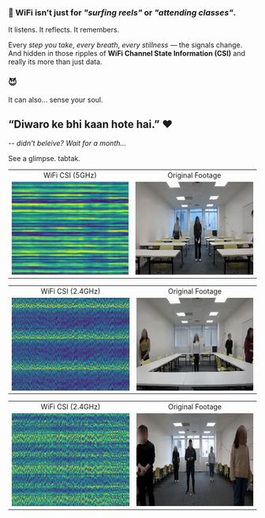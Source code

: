 ### 🤫  WiFi isn’t just for *"surfing reels"* or *"attending classes"*.

It listens. It reflects. It remembers.

Every *step you take*, *every breath*, *every stillness* — the signals change.
And hidden in those ripples of **WiFi Channel State Information (CSI)** and really its more than just data.

### 😈

It can also… sense your soul.

## “Diwaro ke bhi kaan hote hai.” ❤️

--
*didn't beleive? Wait for a month...*

See a glimpse. tabtak.

<table align = "center">
  <tr align = "center"><td>WiFi CSI (5GHz)</td> <td>Original Footage</td></tr>
  <tr align = "center"><td><img src="visualize/wifi_csi_act_30_25.gif" height="188"/></td><td><img src="visualize/video_act_30_25.gif" height="188"></td></tr>
</table>

<table align = "center">
  <tr align = "center"><td>WiFi CSI (2.4GHz)</td> <td>Original Footage</td></tr>
  <tr align = "center"><td><img src="visualize/wifi_csi_act_49_41.gif" height="188"/></td><td><img src="visualize/video_act_49_41.gif" height="188"/></td></tr>
</table>

<table align = "center">
  <tr align = "center"><td>WiFi CSI (2.4GHz)</td> <td>Original Footage</td></tr>
  <tr align = "center"><td><img src="visualize/wifi_csi_act_88_30.gif" height="188"/></td><td><img src="visualize/video_act_88_30.gif" height="188"/></td></tr>
</table>
